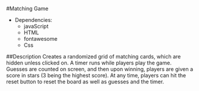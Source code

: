 #Matching Game

- Dependencies:
  - javaScript
  - HTML
  - fontawesome
  - Css

##Description
Creates a randomized grid of matching cards, which are hidden unless clicked on. A timer runs while players play the game. Guesses are counted on screen, and then upon winning, players are given a score in stars (3 being the highest score). At any time, players can hit the reset button to reset the board as well as guesses and the timer.
